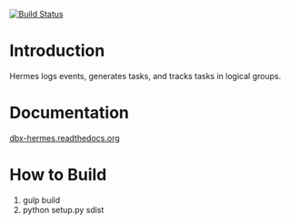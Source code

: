 [![Build
Status](https://travis-ci.org/dropbox/hermes.svg?branch=master)](https://travis-ci.org/dropbox/hermes)
# Introduction #

Hermes logs events, generates tasks, and tracks tasks in logical groups.

# Documentation #

[dbx-hermes.readthedocs.org](http://dbx-hermes.readthedocs.org/en/latest/)

# How to Build

1. gulp build
2. python setup.py sdist
